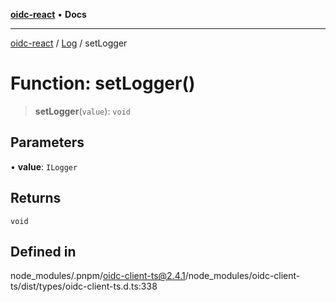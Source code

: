 [**oidc-react**](../../../README.md) • **Docs**

***

[oidc-react](../../../README.md) / [Log](../README.md) / setLogger

# Function: setLogger()

> **setLogger**(`value`): `void`

## Parameters

• **value**: `ILogger`

## Returns

`void`

## Defined in

node\_modules/.pnpm/oidc-client-ts@2.4.1/node\_modules/oidc-client-ts/dist/types/oidc-client-ts.d.ts:338
